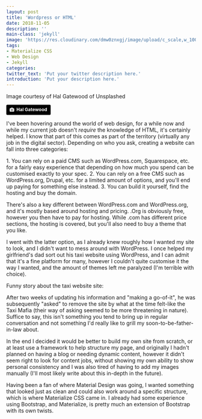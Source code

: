 ```yaml
---
layout: post
title: 'Wordpress or HTML'
date: 2018-11-05
description: ''
main-class: 'jekyll'
image: 'https://res.cloudinary.com/dmw0znxgj/image/upload/c_scale,w_1000/v1541436045/html_boxes.jpg'
tags:
- Materialize CSS
- Web Design
- Jekyll
categories:
twitter_text: 'Put your twitter description here.'
introduction: 'Put your description here.'
---
```

Image courtesy of Hal Gatewood of Unsplashed

<a style="background-color:black;color:white;text-decoration:none;padding:4px 6px;font-family:-apple-system, BlinkMacSystemFont, &quot;San Francisco&quot;, &quot;Helvetica Neue&quot;, Helvetica, Ubuntu, Roboto, Noto, &quot;Segoe UI&quot;, Arial, sans-serif;font-size:12px;font-weight:bold;line-height:1.2;display:inline-block;border-radius:3px" href="https://unsplash.com/@halgatewood?utm_medium=referral&amp;utm_campaign=photographer-credit&amp;utm_content=creditBadge" target="_blank" rel="noopener noreferrer" title="Download free do whatever you want high-resolution photos from Hal Gatewood"><span style="display:inline-block;padding:2px 3px"><svg xmlns="http://www.w3.org/2000/svg" style="height:12px;width:auto;position:relative;vertical-align:middle;top:-1px;fill:white" viewBox="0 0 32 32"><title>unsplash-logo</title><path d="M20.8 18.1c0 2.7-2.2 4.8-4.8 4.8s-4.8-2.1-4.8-4.8c0-2.7 2.2-4.8 4.8-4.8 2.7.1 4.8 2.2 4.8 4.8zm11.2-7.4v14.9c0 2.3-1.9 4.3-4.3 4.3h-23.4c-2.4 0-4.3-1.9-4.3-4.3v-15c0-2.3 1.9-4.3 4.3-4.3h3.7l.8-2.3c.4-1.1 1.7-2 2.9-2h8.6c1.2 0 2.5.9 2.9 2l.8 2.4h3.7c2.4 0 4.3 1.9 4.3 4.3zm-8.6 7.5c0-4.1-3.3-7.5-7.5-7.5-4.1 0-7.5 3.4-7.5 7.5s3.3 7.5 7.5 7.5c4.2-.1 7.5-3.4 7.5-7.5z"></path></svg></span><span style="display:inline-block;padding:2px 3px">Hal Gatewood</span></a>

I've been hovering around the world of web design, for a while now and while my current job doesn't _require_ the knowledge of HTML, it's certainly helped. I know that part of this comes as part of the territory (virtually any job in the digital sector). Depending on who you ask, creating a website can fall into three categories:
<div class="card-panel grey lighten-4">
1. You can rely on a paid CMS such as WordPress.com, Squarespace, etc. for a fairly easy experience that depending on how much you spend can be customised exactly to your spec.
2. You can rely on a free CMS such as WordPress.org, Drupal, etc. for a limited amount of options, and you'll end up paying for something else instead.
3. You can build it yourself, find the hosting and buy the domain.
	
There's also a key different between WordPress.com and WordPress.org, and it's mostly based around hosting and pricing. .Org is obviously free, however you then have to pay for hosting. While .com has different price sections, the hosting is covered, but you'll also need to buy a theme that you like.
</div>
I went with the latter option, as I already knew roughly how I wanted my site to look, and I didn't want to mess around with WordPress. I once helped my girlfriend's dad sort out his taxi website using WordPress, and I can admit that it's a fine platform for many, however I couldn't quite customise it the way I wanted, and the amount of themes left me paralyzed (I'm terrible with choice).  

Funny story about the taxi website site: 
<div class="card-panel grey lighten-4">
After two weeks of updating his information and "making a go-of-it", he was subsequently "asked" to remove the site by what at the time felt-like the Taxi Mafia (their way of asking seemed to be more threatening in nature). Suffice to say, this isn't something you tend to bring up in regular conversation and not something I'd really like to grill my soon-to-be-father-in-law about.
</div>

In the end I decided it would be better to build my own site from scratch, or at least use a framework to help structure my page, and originally I hadn't planned on having a blog or needing dynamic content, however it didn't seem right to look for content jobs, without showing my own ability to show personal consistency and I was also tired of having to add my images manually (I'll most likely write about this in-depth in the future).

Having been a fan of where Material Design was going, I wanted something that looked just as clean and could also work around a specific structure, which is where Materialize CSS came in. 
I already had some experience using Bootstrap, and Materialize, is pretty much an extension of Bootstrap with its own twists.
